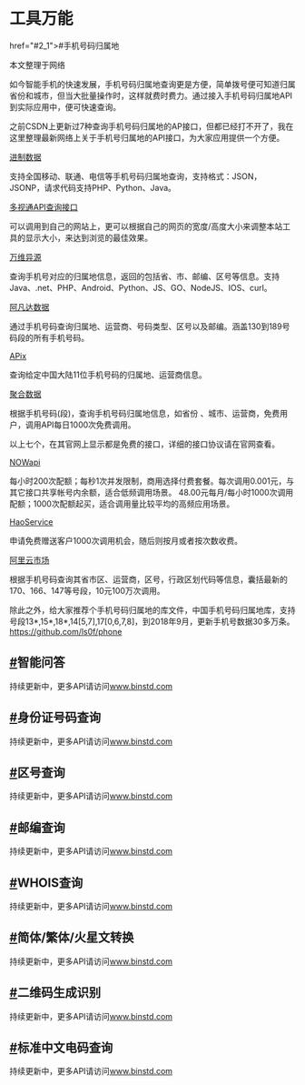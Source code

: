 <div class="md">
  <h1>工具万能</h1>
   href="#2_1">#</a>手机号码归属地</h2>
  <p>本文整理于网络<p>
  <p>如今智能手机的快速发展，手机号码归属地查询更是方便，简单拨号便可知道归属省份和城市，但当大批量操作时，这样就费时费力。通过接入手机号码归属地API到实际应用中，便可快速查询。<p>
  <p>之前CSDN上更新过7种查询手机号码归属地的AP接口，但都已经打不开了，我在这里整理最新网络上关于手机号归属地的API接口，为大家应用提供一个方便。<p>
  <a rel="nofollow" href="http://www.binstd.com/api/shouji.html">进制数据</a>
  <p>支持全国移动、联通、电信等手机号码归属地查询，支持格式：JSON，JSONP，请求代码支持PHP、Python、Java。<p>
  <a rel="nofollow" href="http://api.duoshitong.com/">多视通API查询接口</a>
  <p>可以调用到自己的网站上，更可以根据自己的网页的宽度/高度大小来调整本站工具的显示大小，来达到浏览的最佳效果。<p>
  <a rel="nofollow" href="https://www.showapi.com/apiGateway/view?apiCode=6">万维异源</a>
  <p>查询手机号对应的归属地信息，返回的包括省、市、邮编、区号等信息。支持Java、.net、PHP、Android、Python、JS、GO、NodeJS、IOS、curl。<p>
  <a rel="nofollow" href="https://www.avatardata.cn/Docs/Api/4236f766-9526-4676-9afe-c7f9c37b35dc">阿凡达数据</a>
  <p>通过手机号码查询归属地、运营商、号码类型、区号以及邮编。涵盖130到189号码段的所有手机号码。<p>
  <a rel="nofollow" href="https://www.apix.cn/services/show/20">APix</a>
  <p>查询给定中国大陆11位手机号码的归属地、运营商信息。<p>
  <a rel="nofollow" href="https://www.juhe.cn/docs/api/id/11/aid/26">聚合数据</a>
  <p>根据手机号码(段)，查询手机号码归属地信息，如省份 、城市、运营商，免费用户，调用API每日1000次免费调用。<p>
  <p>以上七个，在其官网上显示都是免费的接口，详细的接口协议请在官网查看。<p>
  <a rel="nofollow" href="https://www.nowapi.com/api/phone.get">NOWapi</a>
  <p>每小时200次配额；每秒1次并发限制，商用选择付费套餐。每次调用0.001元，与其它接口共享帐号内余额，适合低频调用场景。 48.00元每月/每小时1000次调用配额；1000次配额起买，适合调用量比较平均的高频应用场景。<p>
  <a rel="nofollow" href="http://www.haoservice.com/docs/14">HaoService</a>
  <p>申请免费赠送客户1000次调用机会，随后则按月或者按次数收费。<p>
  <a rel="nofollow" href="https://market.aliyun.com/products/57126001/cmapi022206.html#sku=yuncode1620600006">阿里云市场</a>
  <p>根据手机号码查询其省市区、运营商，区号，行政区划代码等信息，囊括最新的170、166、147等号段，10元100万次调用。<p>
  <p>除此之外，给大家推荐个手机号码归属地的库文件，中国手机号码归属地库，支持号段13*,15*,18*,14[5,7],17[0,6,7,8]，到2018年9月，更新手机号数据30多万条。<a rel="nofollow" href="https://github.com/ls0f/phone">https://github.com/ls0f/phone</a><p>
  <h2 id="2_2"><a href="#2_2">#</a>智能问答</h2>
  <p>持续更新中，更多API请访问<a rel="nofollow" href="http://www.binstd.com">www.binstd.com</a><p>
  <h2 id="2_3"><a href="#2_3">#</a>身份证号码查询</h2>
  <p>持续更新中，更多API请访问<a rel="nofollow" href="http://www.binstd.com">www.binstd.com</a><p>
  <h2 id="2_4"><a href="#2_4">#</a>区号查询</h2>
  <p>持续更新中，更多API请访问<a rel="nofollow" href="http://www.binstd.com">www.binstd.com</a><p>
  <h2 id="2_5"><a href="#2_5">#</a>邮编查询</h2>
  <p>持续更新中，更多API请访问<a rel="nofollow" href="http://www.binstd.com">www.binstd.com</a><p>
  <h2 id="2_6"><a href="#2_6">#</a>WHOIS查询</h2>
  <p>持续更新中，更多API请访问<a rel="nofollow" href="http://www.binstd.com">www.binstd.com</a><p>
  <h2 id="2_7"><a href="#2_7">#</a>简体/繁体/火星文转换</h2>
  <p>持续更新中，更多API请访问<a rel="nofollow" href="http://www.binstd.com">www.binstd.com</a><p>
  <h2 id="2_8"><a href="#2_8">#</a>二维码生成识别</h2>
  <p>持续更新中，更多API请访问<a rel="nofollow" href="http://www.binstd.com">www.binstd.com</a><p>
  <h2 id="2_9"><a href="#2_9">#</a>标准中文电码查询</h2>
  <p>持续更新中，更多API请访问<a rel="nofollow" href="http://www.binstd.com">www.binstd.com</a><p>
  <div class="mb_70"></div>
  </div>
</div>

